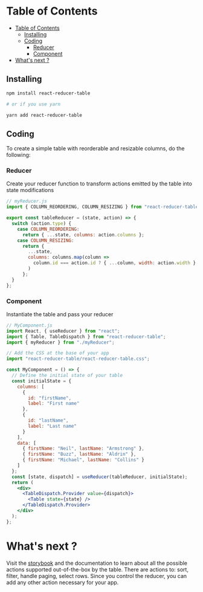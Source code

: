 # Table of Contents

- [Table of Contents](#table-of-contents)
  - [Installing](#installing)
  - [Coding](#coding)
    - [Reducer](#reducer)
    - [Component](#component)
- [What's next ?](#whats-next)

## Installing

```sh
npm install react-reducer-table

# or if you use yarn

yarn add react-reducer-table
```

## Coding

To create a simple table with reorderable and resizable columns, do the following:

### Reducer

Create your reducer function to transform actions emitted by the table into state modifications

```jsx
// myReducer.js
import { COLUMN_REORDERING, COLUMN_RESIZING } from "react-reducer-table";

export const tableReducer = (state, action) => {
  switch (action.type) {
    case COLUMN_REORDERING:
      return { ...state, columns: action.columns };
    case COLUMN_RESIZING:
      return {
        ...state,
        columns: columns.map(column =>
          column.id === action.id ? { ...column, width: action.width } : column
        )
      };
  }
};
```

### Component

Instantiate the table and pass your reducer

```jsx
// MyComponent.js
import React, { useReducer } from "react";
import { Table, TableDispatch } from "react-reducer-table";
import { myReducer } from "./myReducer";

// Add the CSS at the base of your app
import "react-reducer-table/react-reducer-table.css";

const MyComponent = () => {
  // Define the initial state of your table
  const initialState = {
    columns: [
      {
        id: "firstName",
        label: "First name"
      },
      {
        id: "lastName",
        label: "Last name"
      }
    ],
    data: [
      { firstName: "Neil", lastName: "Armstrong" },
      { firstName: "Buzz", lastName: "Aldrin" },
      { firstName: "Michael", lastName: "Collins" }
    ]
  };
  const [state, dispatch] = useReducer(tableReducer, initialState);
  return (
    <div>
      <TableDispatch.Provider value={dispatch}>
        <Table state={state} />
      </TableDispatch.Provider>
    </div>
  );
};
```

# What's next ?

Visit the [storybook](https://ulgaal.github.io/react-reducer-table/storybook-static/) and the documentation to learn about all the possible actions supported out-of-the-box by the table. There are actions to: sort, filter, handle paging, select rows. Since you control the reducer, you can add any other action necessary for your app.
